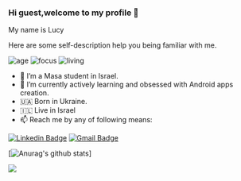 ### Hi guest,welcome to my profile 👋
My name is Lucy

Here are some self-description help you being familiar with me.

![age](https://img.shields.io/badge/age-25-blue)
![focus](https://img.shields.io/badge/focus-Android-brightgreen)
![living](https://img.shields.io/badge/living-TelAviv-3c9)

- 🏫 I’m a Masa student in Israel.
- 💪 I’m currently actively learning and obsessed with Android apps creation.
- 🇺🇦 Born in Ukraine.
- 🇮🇱 Live in Israel 
- 📫 Reach me by any of following means: 

[![Linkedin Badge](https://img.shields.io/badge/-LucyHolub-blue?style=flat-square&logo=Linkedin&logoColor=white&link=https://www.linkedin.com/in/lucy-holub-009837116/)](https://www.linkedin.com/in/lucy-holub-009837116/)
[![Gmail Badge](https://img.shields.io/badge/-lusicomgolub@gmail.com-c14438?style=flat-square&logo=Gmail&logoColor=white&link=mailto:lusicomgolub@gmail.com)](mailto:lusicomgolub@gmail.com)
  
[![Anurag's github stats](https://github-readme-stats.vercel.app/api?username=lusicom)] 

<a href="https://github.com/lusicom/github-readme-stats">
  <img align="center" src="https://github-readme-stats.vercel.app/api/top-langs/?username=lusicom=compact" />
</a>
